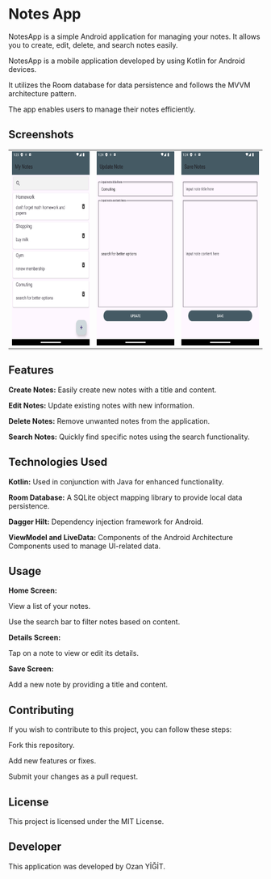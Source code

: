 # Notes App

NotesApp is a simple Android application for managing your notes. It allows you to create, edit, delete, and search notes easily.

NotesApp is a mobile application developed by using Kotlin for Android devices. 

It utilizes the Room database for data persistence and follows the MVVM architecture pattern. 

The app enables users to manage their notes efficiently.

## Screenshots

<table>
  <tr>
    <td><img src="Screenshot_1.png" alt="Main 1" width="216" height="384"></td>
    <td><img src="Screenshot_2.png" alt="Main 2" width="216" height="384"></td>
    <td><img src="Screenshot_3.png" alt="Main 3" width="216" height="384"></td>
  </tr>
</table>


## Features

**Create Notes:** Easily create new notes with a title and content.

**Edit Notes:** Update existing notes with new information.

**Delete Notes:** Remove unwanted notes from the application.

**Search Notes:** Quickly find specific notes using the search functionality.

## Technologies Used

**Kotlin:** Used in conjunction with Java for enhanced functionality.

**Room Database:** A SQLite object mapping library to provide local data persistence.

**Dagger Hilt:** Dependency injection framework for Android.

**ViewModel and LiveData:** Components of the Android Architecture Components used to manage UI-related data.

## Usage

**Home Screen:**

View a list of your notes.

Use the search bar to filter notes based on content.

**Details Screen:**

Tap on a note to view or edit its details.

**Save Screen:**

Add a new note by providing a title and content.

## Contributing

If you wish to contribute to this project, you can follow these steps:

Fork this repository.

Add new features or fixes.

Submit your changes as a pull request.

## License

This project is licensed under the MIT License.

## Developer

This application was developed by Ozan YİĞİT.
